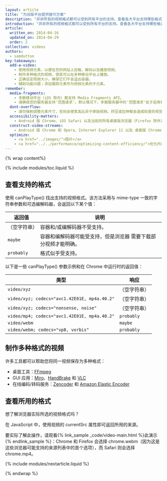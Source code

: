 ```yaml
---
layout: article
title: "为旧版平台提供替代方案"
description: "并非所有的视频格式都可以受到所有平台的支持。查看各大平台支持哪些格式，并确保您的视频支持所有这些格式。"
introduction: "并非所有的视频格式都可以受到所有平台的支持。查看各大平台支持哪些格式，并确保您的视频支持所有这些格式。"
article:
  written_on: 2014-04-16
  updated_on: 2014-04-29
  order: 2
collection: videos
authors:
  - samdutton
key-takeaways:
  add-a-video:
    - 使用视频元素，以便在您的网站上加载、解码以及播放视频。
    - 制作多种格式的视频，使其可以在多种移动平台上播放。
    - 正确设定视频大小，确保它们不会溢出容器。
    - 辅助功能问题；添加跟踪元素作为视频元素的子元素。
remember:
  media-fragments:
    - 多数移动平台（iOS 除外）都支持 Media Fragments API。
    - 请确保您的服务器支持'范围请求'。默认情况下，多数服务器中的'范围请求'处于启用状态，不过，有些托管服务可能会将其关闭。
  dont-overflow:
    - 请勿强制调整元素尺寸，否则会使宽高比异于原始视频。挤压或拉伸都会造成较差的视觉效果。
  accessibility-matters:
    - Android 版 Chrome、iOS Safari 以及当前的所有桌面版浏览器（Firefox 除外）均支持跟踪元素（请参阅 <a href="http://caniuse.com/track" title="Track element support status">caniuse.com/track</a>）。此外，还有一些 polyfill。我们建议您使用 <a href='//www.delphiki.com/html5/playr/' title='Playr track element polyfill'>Playr</a> 或 <a href='//captionatorjs.com/' title='Captionator track'>Captionator</a>。
  construct-video-streams:
    - Android 版 Chrome 和 Opera、Internet Explorer 11 以及 桌面版 Chrome 均支持 MSE，而且 <a href='http://wiki.mozilla.org/Platform/MediaSourceExtensions' title='Firefox Media Source Extensions implementation timeline'>Firefox</a> 也已计划为其提供支持。
  optimize:
    - <a href="../images/">图片</a>
    - <a href="../../performance/optimizing-content-efficiency/">优化内容效率</a>
---
```


{% wrap content%}

{% include modules/toc.liquid %}

<style>

  img, video, object {
    max-width: 100%;
  }

  img.center {
    display: block;
    margin-left: auto;
    margin-right: auto;
  }

</style>

## 查看支持的格式

使用 canPlayType() 找出支持的视频格式。该方法采用与 mime-type 一致的字符串参数和可选编解码器，会返回以下某个值：

<table class="table">
  <thead>
    <tr>
      <th>返回值</th>
      <th>说明</th>
    </tr>
  </thead>
  <tbody>
    <tr>
      <td data-th="返回值">（空字符串）</td>
      <td data-th="说明">容器和/或编解码器不受支持。</td>
    </tr>
    <tr>
      <td data-th="返回值"><code>maybe</code></td>
      <td data-th="说明">
        容器和编解码器可能受支持，但是浏览器
        需要下载部分视频才能明确。
      </td>
    </tr>
    <tr>
      <td data-th="返回值"><code>probably</code></td>
      <td data-th="说明">格式似乎受支持。
      </td>
    </tr>
  </tbody>
</table>

以下是一些 canPlayType() 参数示例和在 Chrome 中运行时的返回值：


<table class="table">
  <thead>
    <tr>
      <th>类型</th>
      <th>响应</th>
    </tr>
  </thead>
  <tbody>
    <tr>
      <td data-th="类型"><code>video/xyz</code></td>
      <td data-th="响应">（空字符串）</td>
    </tr>
    <tr>
      <td data-th="类型"><code>video/xyz; codecs="avc1.42E01E, mp4a.40.2"</code></td>
      <td data-th="响应">（空字符串）</td>
    </tr>
    <tr>
      <td data-th="类型"><code>video/xyz; codecs="nonsense, noise"</code></td>
      <td data-th="响应">（空字符串）</td>
    </tr>
    <tr>
      <td data-th="类型"><code>video/mp4; codecs="avc1.42E01E, mp4a.40.2"</code></td>
      <td data-th="响应"><code>probably</code></td>
    </tr>
    <tr>
      <td data-th="类型"><code>video/webm</code></td>
      <td data-th="响应"><code>maybe</code></td>
    </tr>
    <tr>
      <td data-th="类型"><code>video/webm; codecs="vp8, vorbis"</code></td>
      <td data-th="响应"><code>probably</code></td>
    </tr>
  </tbody>
</table>


## 制作多种格式的视频

许多工具都可以帮助您将同一视频保存为多种格式：

* 桌面工具：[FFmpeg](//ffmpeg.org/)
* GUI 应用：[Miro](//www.mirovideoconverter.com/)、[HandBrake](//handbrake.fr/) 和 [VLC](//www.videolan.org/)
* 在线编码/转码服务：[Zencoder](//en.wikipedia.org/wiki/Zencoder) 和 [Amazon Elastic Encoder](//aws.amazon.com/elastictranscoder)

## 查看所用的格式

想了解浏览器实际所选的视频格式吗？

在 JavaScript 中，使用视频的 currentSrc 属性即可返回所用的来源。

要实际了解此操作，请观看{% link_sample _code/video-main.html %}此演示{% endlink_sample %}：Chrome 和 Firefox 会选择 chrome.webm（因为这是这些浏览器可能支持的来源列表中的首个选项），而 Safari 则会选择 chrome.mp4。

{% include modules/nextarticle.liquid %}

{% endwrap %}

